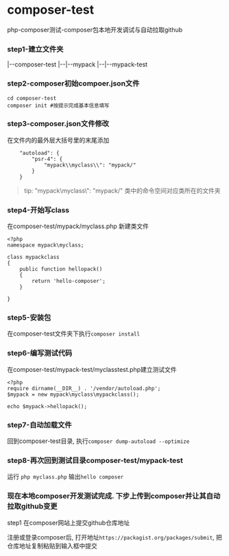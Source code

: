 # composer-test
php-composer测试-composer包本地开发调试与自动拉取github

### step1-建立文件夹

|--composer-test
|--|--mypack
|--|--mypack-test

### step2-composer初始compoer.json文件

```
cd composer-test
composer init #按提示完成基本信息填写
```

### step3-composer.json文件修改

在文件内的最外层大括号里的末尾添加

```
    "autoload": {
        "psr-4": {
            "mypack\\myclass\\": "mypack/"
        }
    }
```
> tip: "mypack\\myclass\\": "mypack/" 类中的命令空间对应类所在的文件夹

### step4-开始写class

在composer-test/mypack/myclass.php 新建类文件
```
<?php
namespace mypack\myclass;

class mypackclass
{
	public function hellopack()
	{
		return 'hello-composer';
	}

}
```

### step5-安装包

在composer-test文件夹下执行`composer install`

### step6-编写测试代码

在composer-test/mypack-test/myclasstest.php建立测试文件
```
<?php
require dirname(__DIR__) . '/vendor/autoload.php';
$mypack = new mypack\myclass\mypackclass();

echo $mypack->hellopack();
```

### step7-自动加载文件

回到composer-test目录, 执行`composer dump-autoload --optimize`

### step8-再次回到测试目录composer-test/mypack-test

运行 `php myclass.php`  输出`hello composer`  

### 现在本地composer开发测试完成. 下步上传到composer并让其自动拉取github变更


step1 在composer网站上提交github仓库地址

注册或登录composer后, 打开地址`https://packagist.org/packages/submit`,
把仓库地址复制粘贴到输入框中提交


